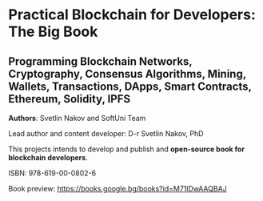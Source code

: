# Practical Blockchain for Developers: The Big Book
## Programming Blockchain Networks, Cryptography, Consensus Algorithms, Mining, Wallets, Transactions, DApps, Smart Contracts, Ethereum, Solidity, IPFS

**Authors**: Svetlin Nakov and SoftUni Team

Lead author and content developer: D-r Svetlin Nakov, PhD

This projects intends to develop and publish and **open-source book for blockchain developers**.

ISBN: 978-619-00-0802-6

Book preview: https://books.google.bg/books?id=M71lDwAAQBAJ
